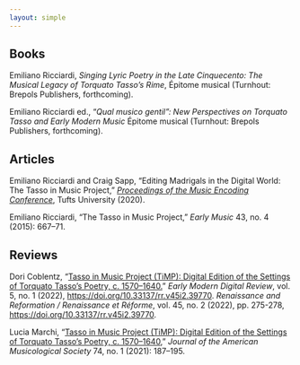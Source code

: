 ```yaml
---
layout: simple
---
```


<div style="height:50x;"></div>

<h2> Books </h2>

Emiliano Ricciardi, <i>Singing Lyric Poetry in the Late Cinquecento:
The Musical Legacy of Torquato Tasso’s Rime</i>, Épitome musical
(Turnhout: Brepols Publishers, forthcoming).

Emiliano Ricciardi ed., “<i>Qual musico gentil”: New Perspectives
on Torquato Tasso and Early Modern Music</i> Épitome musical
(Turnhout: Brepols Publishers, forthcoming).

<h2> Articles </h2>

Emiliano Ricciardi and Craig Sapp, “Editing Madrigals in the Digital
World: The Tasso in Music Project,” <i><a href="https://music-encoding.org/conference/proceedings.html">Proceedings of the Music Encoding Conference</a></i>, Tufts University (2020).

Emiliano Ricciardi, “The Tasso in Music Project,” <i>Early Music</i> 43, no. 4 (2015): 667&ndash;71.

<h2> Reviews </h2>


Dori Coblentz, “<a target="_blank" href="https://jps.library.utoronto.ca/index.php/emdr/article/view/39838/30391">Tasso in Music Project (TiMP): Digital Edition of the Settings of Torquato Tasso’s Poetry, c. 1570–1640.</a>” <i>Early Modern Digital Review</i>, vol. 5, no. 1 (2022), <a target="_blank" href="https://doi.org/10.33137/rr.v45i2.39770">https://doi.org/10.33137/rr.v45i2.39770</a>.  <i>Renaissance and Reformation / Renaissance et Réforme</i>, vol. 45, no. 2 (2022), pp. 275-278, <a target="_blank" href="https://doi.org/10.33137/rr.v45i2.39770">https://doi.org/10.33137/rr.v45i2.39770</a>.


Lucia Marchi, “<a target="_blank"
href="https://online.ucpress.edu/jams/article-abstract/74/1/187/116881/Tasso-in-Music-Project-TiMP-Digital-Edition-of-the?redirectedFrom=fulltext">Tasso
in Music Project (TiMP): Digital Edition of the Settings of Torquato
Tasso’s Poetry, c. 1570–1640</a>,” <i>Journal of the American Musicological
Society</i> 74, no. 1 (2021): 187&ndash;195.


